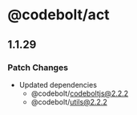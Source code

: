 # @codebolt/act

## 1.1.29

### Patch Changes

- Updated dependencies
  - @codebolt/codeboltjs@2.2.2
  - @codebolt/utils@2.2.2
